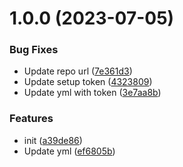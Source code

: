 # 1.0.0 (2023-07-05)


### Bug Fixes

* Update repo url ([7e361d3](https://github.com/ardabzlk/auto-changelog-example/commit/7e361d3d2a36c9fd9347b79f0fe6684fedd0155e))
* Update setup token ([4323809](https://github.com/ardabzlk/auto-changelog-example/commit/4323809a61632057d19674eecbfcc3d65d58df90))
* Update yml with token ([3e7aa8b](https://github.com/ardabzlk/auto-changelog-example/commit/3e7aa8b3ba039d7ba047cfc3cd4efaf617bb2667))


### Features

* init ([a39de86](https://github.com/ardabzlk/auto-changelog-example/commit/a39de862d2c86e0070dec08e715db426cfaaec7b))
* Update yml ([ef6805b](https://github.com/ardabzlk/auto-changelog-example/commit/ef6805b8e2b26046b86a6c3094b74b5e9ca0d8a5))
